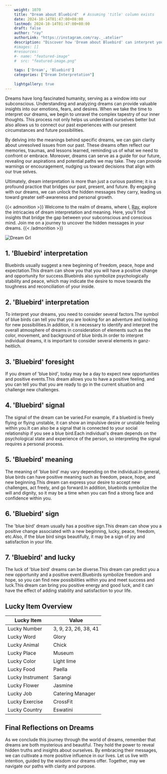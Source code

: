 ```yaml
---
    weight: 1070
    title: "Dream about Bluebird"  # Assuming 'title' column exists
    date: 2024-10-14T01:47:00+08:00
    lastmod: 2024-10-14T01:47:00+08:00
    draft: false
    author: "ray"
    authorLink: "https://instagram.com/ray._.atelier"
    description: "Discover how 'Dream about Bluebird' can interpret your future and uncover its significant meanings in your life."
    #images: []
    #resources:
    #- name: "featured-image"
    #  src: "featured-image.png"
    
    tags: ['Dream', 'Bluebird']
    categories: ["Dream Interpretation"]
    
    lightgallery: true
---
```

    
Dreams have long fascinated humanity, serving as a window into our subconscious. Understanding and analyzing dreams can provide valuable insights into our emotions, fears, and desires. When we take the time to interpret our dreams, we begin to unravel the complex tapestry of our inner thoughts. This process not only helps us understand ourselves better but also allows us to connect our past experiences with our present circumstances and future possibilities.

By delving into the meanings behind specific dreams, we can gain clarity about unresolved issues from our past. These dreams often reflect our memories, traumas, and lessons learned, reminding us of what we need to confront or embrace. Moreover, dreams can serve as a guide for our future, revealing our aspirations and potential paths we may take. They can provide warnings or encouragement, nudging us toward decisions that align with our true selves.

Ultimately, dream interpretation is more than just a curious pastime; it is a profound practice that bridges our past, present, and future. By engaging with our dreams, we can unlock the hidden messages they carry, leading us toward greater self-awareness and personal growth.

{{< admonition >}}
Welcome to the realm of dreams, where I, [Ray](https://instagram.com/ray._.atelier), explore the intricacies of dream interpretation and meaning. Here, you’ll find insights that bridge the gap between your subconscious and conscious mind. Join me on a journey to uncover the hidden messages in your dreams.
{{< /admonition >}}

![Dream Grl](https://cdn.pixabay.com/photo/2017/11/02/03/35/gothic-2910057_1280.jpg "Dream Grl")

## 1. 'Bluebird' interpretation
Bluebirds usually suggest a new beginning of freedom, peace, hope and expectation.This dream can show you that you will have a positive change and opportunity for success.Bluebirds also symbolize psychologically stability and peace, which may indicate the desire to move towards the toughness and reconciliation of your inside.

## 2. 'Bluebird' interpretation
To interpret your dreams, you need to consider several factors.The symbol of blue birds can tell you that you are looking for an adventure and looking for new possibilities.In addition, it is necessary to identify and interpret the overall atmosphere of dreams in consideration of elements such as the color, movement, and background of blue birds.In order to interpret individual dreams, it is important to consider several elements in ganz-heitlich.

## 3. 'Bluebird' foresight
If you dream of 'blue bird', today may be a day to expect new opportunities and positive events.This dream allows you to have a positive feeling, and you can tell you that you are ready to go in the current situation and challenge new challenges.

## 4. 'Bluebird' signal
The signal of the dream can be varied.For example, if a bluebird is freely flying or flying unstable, it can show an impulsive desire or unstable feeling within you.It can also be a signal that is connected to your social relationship if you see a blue bird.Each individual's dream depends on the psychological state and experience of the person, so interpreting the signal requires a personal process.

## 5. 'Bluebird' meaning
The meaning of 'blue bird' may vary depending on the individual.In general, blue birds can have positive meaning such as freedom, peace, hope, and new beginning.This dream can express your desire to accept new challenges, act freely, and go forward.In addition, bluebirds symbolize the will and dignity, so it may be a time when you can find a strong face and confidence within you.

## 6. 'Bluebird' sign
The 'blue bird' dream usually has a positive sign.This dream can show you a positive change associated with a new beginning, lucky, peace, freedom, etc.Also, if the blue bird sings beautifully, it may be a sign of joy and satisfaction in your life.

## 7. 'Bluebird' and lucky
The luck of 'blue bird' dreams can be diverse.This dream can predict you a new opportunity and a positive event.Bluebirds symbolize freedom and hope, so you can find new possibilities within you and meet success and luck.This dream can bring you positive energy and good luck, and it can have the effect of adding stability and satisfaction to your life.

## Lucky Item Overview
| Lucky Item          | Value              |
|---------------|--------------------|
| Lucky Number        | 3, 9, 23, 26, 38, 41  |
| Lucky Word          | Glory |
| Lucky Animal        | Chick |
| Lucky Place         | Museum     |
| Lucky Color         | Light lime     |
| Lucky Food          | Paella      |
| Lucky Instrument    | Sarangi |
| Lucky Flower        | Jasmine    |
| Lucky Job           | Catering Manager       |
| Lucky Exercise      | CrossFit  |
| Lucky Country       | Eswatini    |


##  Final Reflections on Dreams

As we conclude this journey through the world of dreams, remember that dreams are both mysterious and beautiful. They hold the power to reveal hidden truths and insights about ourselves. By embracing their messages, we can cultivate a more positive influence in our lives. Let us live with intention, guided by the wisdom our dreams offer. Together, may we navigate our paths with clarity and purpose.
